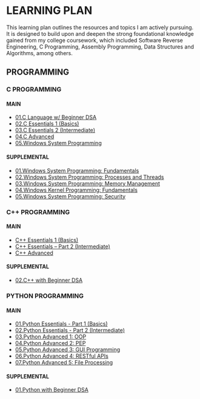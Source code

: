 # LEARNING PLAN
This learning plan outlines the resources and topics I am actively pursuing. It is designed to build upon and deepen the strong foundational knowledge gained from my college coursework, which included Software Reverse Engineering, C Programming, Assembly Programming, Data Structures and Algorithms, among others. 

## PROGRAMMING
### C PROGRAMMING
#### MAIN
 - [01.C Language w/ Beginner DSA](https://www.codechef.com/roadmap/c-dsa "C language with Beginner DSA")
 - [02.C Essentials 1 (Basics)](https://edube.org/study/ce1 "C Essentials 1 (Basics)")
 - [03.C Essentials 2 (Intermediate)](https://edube.org/study/ce2 "C Essentials 2 (Intermediate)")
 - [04.C Advanced](https://edube.org/study/clp "C Advanced")
 - [05.Windows System Programming](https://learning.oreilly.com/library/view/windows-system-programming/9780321658319/ "Windows System Programming")

#### SUPPLEMENTAL
 - [01.Windows System Programming: Fundamentals](https://my.ine.com/CyberSecurity/courses/b6f465e1/windows-system-programming-fundamentals "Windows System Programming: Fundamentals")
 - [02.Windows System Programming: Processes and Threads
](https://my.ine.com/CyberSecurity/courses/cd89b53e/windows-system-programming-processes-and-threads "Windows System Programming: Processes and Threads")
 - [03.Windows System Programming: Memory Management
](https://my.ine.com/CyberSecurity/courses/f020cde3/windows-system-programming-memory-management "Windows System Programming: Memory Management")
 - [04.Windows Kernel Programming: Fundamentals
](https://my.ine.com/CyberSecurity/courses/d5e1d053/windows-kernel-programming-fundamentals "Windows Kernel Programming: Fundamentals")
 - [05.Windows System Programming: Security](https://my.ine.com/CyberSecurity/courses/4744a81e/windows-system-programming-security "Windows System Programming: Security")


### C++ PROGRAMMING
#### MAIN
 - [C++ Essentials 1 (Basics)](https://edube.org/study/cppe1 "C++ Essentials 1 (Basics)")
 - [C++ Essentials – Part 2 (Intermediate)](https://edube.org/study/cppe2 "C++ Essentials – Part 2 (Intermediate)")
 - [C++ Advanced](https://edube.org/study/cpp "C++ Advanced")

#### SUPPLEMENTAL
 - [02.C++ with Beginner DSA](https://www.codechef.com/roadmap/cpp-dsa "C++ with Beginner DSA")

### PYTHON PROGRAMMING
#### MAIN
 - [01.Python Essentials - Part 1 (Basics)](https://edube.org/study/pe1 "Python Essentials - Part 1 (Basics)")
 - [02.Python Essentials - Part 2 (Intermediate)](https://edube.org/study/pe2 "Python Essentials - Part 2 (Intermediate)")
 - [03.Python Advanced 1: OOP](https://edube.org/study/pcpp1-1 "Python Advanced 1: OOP")
 - [04.Python Advanced 2: PEP](https://edube.org/study/pcpp1-2 "Python Advanced 2: PEP")
 - [05.Python Advanced 3: GUI Programming](https://edube.org/study/pcpp1-3 "Python Advanced 3: GUI Programming")
 - [06.Python Advanced 4: RESTful APIs](https://edube.org/study/pcpp1-4 "Python Advanced 4: RESTful APIs")
 - [07.Python Advanced 5: File Processing](https://edube.org/study/pcpp1-5 "Python Advanced 5: File Processing")

#### SUPPLEMENTAL
 - [01.Python with Beginner DSA](https://www.codechef.com/roadmap/python-dsa "Python with Beginner DSA")
